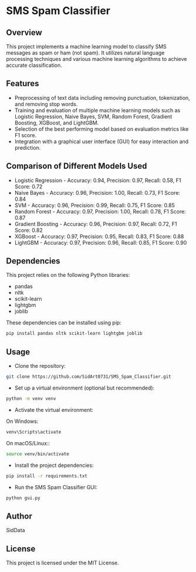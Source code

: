# SMS Spam Classifier

## Overview
This project implements a machine learning model to classify SMS messages as spam or ham (not spam). It utilizes natural language processing techniques and various machine learning algorithms to achieve accurate classification.

## Features
- Preprocessing of text data including removing punctuation, tokenization, and removing stop words.
- Training and evaluation of multiple machine learning models such as Logistic Regression, Naive Bayes, SVM, Random Forest, Gradient Boosting, XGBoost, and LightGBM.
- Selection of the best performing model based on evaluation metrics like F1 score.
- Integration with a graphical user interface (GUI) for easy interaction and prediction.

## Comparison of Different Models Used

- Logistic Regression - Accuracy: 0.94, Precision: 0.97, Recall: 0.58, F1 Score: 0.72
- Naive Bayes - Accuracy: 0.96, Precision: 1.00, Recall: 0.73, F1 Score: 0.84
- SVM - Accuracy: 0.96, Precision: 0.99, Recall: 0.75, F1 Score: 0.85
- Random Forest - Accuracy: 0.97, Precision: 1.00, Recall: 0.78, F1 Score: 0.87
- Gradient Boosting - Accuracy: 0.96, Precision: 0.97, Recall: 0.72, F1 Score: 0.82
- XGBoost - Accuracy: 0.97, Precision: 0.95, Recall: 0.83, F1 Score: 0.88
- LightGBM - Accuracy: 0.97, Precision: 0.96, Recall: 0.85, F1 Score: 0.90

## Dependencies
This project relies on the following Python libraries:

- pandas
- nltk
- scikit-learn
- lightgbm
- joblib

These dependencies can be installed using pip:
```bash
pip install pandas nltk scikit-learn lightgbm joblib
```

## Usage
- Clone the repository:
```bash
git clone https://github.com/SidArt0731/SMS_Spam_Classifier.git
```
- Set up a virtual environment (optional but recommended):
```bash
python -m venv venv
```

- Activate the virtual environment:

On Windows:
```bash
venv\Scripts\activate
```
On macOS/Linux::
```bash
source venv/bin/activate
```

- Install the project dependencies:
```bash
pip install -r requirements.txt
```

- Run the SMS Spam Classifier GUI:
```bash
python gui.py
```

## Author
SidData

## License
This project is licensed under the MIT License.
